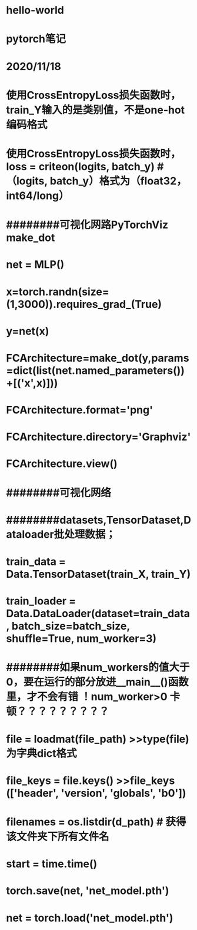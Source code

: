 # hello-world
# pytorch笔记
# 2020/11/18
# 使用CrossEntropyLoss损失函数时，train_Y输入的是类别值，不是one-hot编码格式 	

# 使用CrossEntropyLoss损失函数时，loss = criteon(logits, batch_y) #（logits, batch_y）格式为（float32，int64/long）

# ########可视化网路PyTorchViz make_dot
# net = MLP()
# x=torch.randn(size=(1,3000)).requires_grad_(True)
# y=net(x)
# FCArchitecture=make_dot(y,params=dict(list(net.named_parameters())+[('x',x)]))
# FCArchitecture.format='png'
# FCArchitecture.directory='Graphviz'
# FCArchitecture.view()
# ########可视化网络

# ########datasets,TensorDataset,Dataloader批处理数据；
# train_data = Data.TensorDataset(train_X, train_Y)
# train_loader = Data.DataLoader(dataset=train_data, batch_size=batch_size, shuffle=True, num_worker=3)
# ########如果num_workers的值大于0，要在运行的部分放进__main__()函数里，才不会有错  ！num_worker>0 卡顿？？？？？？？？？

# file = loadmat(file_path) >>type(file)为字典dict格式
# file_keys = file.keys()   >>file_keys (['__header__', '__version__', '__globals__', 'b0'])

# filenames = os.listdir(d_path) # 获得该文件夹下所有文件名

# start = time.time()

# torch.save(net, 'net_model.pth')
# net = torch.load('net_model.pth')

